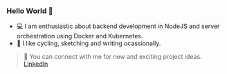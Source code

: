 ### Hello World 👋

- 💻 I am enthusiastic about backend development in NodeJS and server orchestration using Docker and Kubernetes.
- 🔭 I like cycling, sketching and writing ocassionally.

>🤗 You can connect with me for new and exciting project ideas.
[LinkedIn](https://www.linkedin.com/in/thatskevinjain/)
